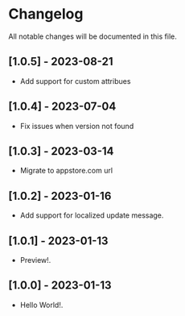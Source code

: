 # Changelog

All notable changes will be documented in this file.

## [1.0.5] - 2023-08-21

* Add support for custom attribues

## [1.0.4] - 2023-07-04

* Fix issues when version not found

## [1.0.3] - 2023-03-14

* Migrate to appstore.com url

## [1.0.2] - 2023-01-16

* Add support for localized update message.

## [1.0.1] - 2023-01-13

* Preview!.

## [1.0.0] - 2023-01-13

* Hello World!.